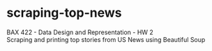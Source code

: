 # scraping-top-news
BAX 422 - Data Design and Representation - HW 2
<br>
Scraping and printing top stories from US News using Beautiful Soup

